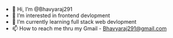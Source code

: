 - 👋 Hi, I’m @Bhavyaraj291
- 👀 I’m interested in frontend devlopment
- 🌱 I’m currently learning full stack web devlopment 
- 📫 How to reach me thru my Gmail - Bhavyaraj291@gmail.com

<!---
Bhavyaraj291/Bhavyaraj291 is a ✨ special ✨ repository because its `README.md` (this file) appears on your GitHub profile.
You can click the Preview link to take a look at your changes.
--->
